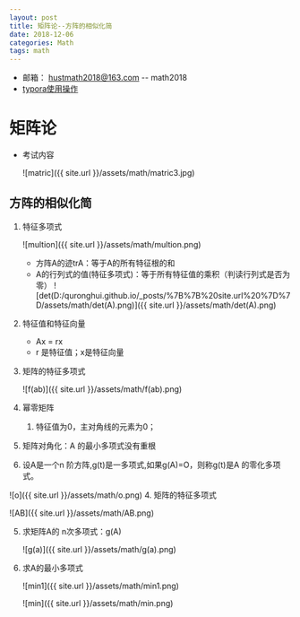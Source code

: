 ```yaml
---
layout: post
title: 矩阵论--方阵的相似化简
date: 2018-12-06
categories: Math
tags: math 
---
```


+ 邮箱： hustmath2018@163.com -- math2018
+ [typora使用操作](https://blog.csdn.net/WeiDelight/article/details/81011921)
# 矩阵论 

+ 考试内容

  ![matric]({{ site.url }}/assets/math/matric3.jpg)

## 方阵的相似化简

1. 特征多项式 

   ![multion]({{ site.url }}/assets/math/multion.png)

   - 方阵A的迹trA：等于A的所有特征根的和
   - A的行列式的值(特征多项式)：等于所有特征值的乘积（判读行列式是否为零）
     ![det(D:/quronghui.github.io/_posts/%7B%7B%20site.url%20%7D%7D/assets/math/det(A).png)]({{ site.url }}/assets/math/det(A).png)

2. 特征值和特征向量

   - Ax = rx
   - r 是特征值；x是特征向量

3. 矩阵的特征多项式

   ![f(ab)]({{ site.url }}/assets/math/f(ab).png)

4. 幂零矩阵

      1. 特征值为0，主对角线的元素为0；

5. 矩阵对角化：A 的最小多项式没有重根

6. 设A是一个n 阶方阵,g(t)是一多项式,如果g(A)=O，则称g(t)是A 的零化多项式。

  ![o]({{ site.url }}/assets/math/o.png)
4. 矩阵的特征多项式

   ![AB]({{ site.url }}/assets/math/AB.png)

5. 求矩阵A的 n次多项式：g(A)

   ![g(a)]({{ site.url }}/assets/math/g(a).png)

6. 求A的最小多项式

   ![min1]({{ site.url }}/assets/math/min1.png)

   ![min]({{ site.url }}/assets/math/min.png)


